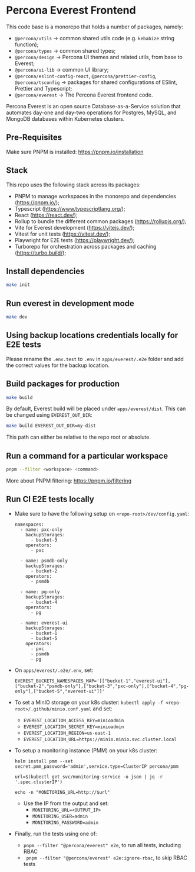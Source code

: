 # Percona Everest Frontend

This code base is a monorepo that holds a number of packages, namely:

- `@percona/utils` -> common shared utils code (e.g. `kebabize` string function);
- `@percona/types` -> common shared types;
- `@percona/design` -> Percona UI themes and related utils, from base to Everest;
- `@percona/ui-lib` -> common UI library;
- `@percona/eslint-config-react`, `@percona/prettier-config`, `@percona/tsconfig` -> packages for shared configurations of ESlint, Prettier and Typescript;
- `@percona/everest` -> The Percona Everest frontend code.

Percona Everest is an open source Database-as-a-Service solution that automates day-one and day-two operations for Postgres, MySQL, and MongoDB databases within Kubernetes clusters.

## Pre-Requisites

Make sure PNPM is installed: https://pnpm.io/installation

## Stack

This repo uses the following stack across its packages:

- PNPM to manage workspaces in the monorepo and dependencies (https://pnpm.io/);
- Typescript (https://www.typescriptlang.org/);
- React (https://react.dev/);
- Rollup to bundle the different common packages (https://rollupjs.org/);
- Vite for Everest development (https://vitejs.dev/);
- Vitest for unit tests (https://vitest.dev/);
- Playwright for E2E tests (https://playwright.dev/);
- Turborepo for orchestration across packages and caching (https://turbo.build/);

## Install dependencies

```bash
make init
```

## Run everest in development mode

```bash
make dev
```

## Using backup locations credentials locally for E2E tests

Please rename the `.env.test` to `.env` in `apps/everest/.e2e` folder and add the correct values for the backup location.

## Build packages for production

```bash
make build
```

By default, Everest build will be placed under `apps/everest/dist`. This can be changed using `EVEREST_OUT_DIR`:

```bash
make build EVEREST_OUT_DIR=my-dist
```

This path can either be relative to the repo root or absolute.

## Run a command for a particular workspace

```bash
pnpm --filter <workspace> <command>
```

More about PNPM filtering: https://pnpm.io/filtering

## Run CI E2E tests locally

- Make sure to have the following setup on `<repo-root>/dev/config.yaml`:

  ```
  namespaces:
    - name: pxc-only
      backupStorages:
        - bucket-3
      operators:
        - pxc

    - name: psmdb-only
      backupStorages:
        - bucket-2
      operators:
        - psmdb

    - name: pg-only
      backupStorages:
        - bucket-4
      operators:
        - pg

    - name: everest-ui
      backupStorages:
        - bucket-1
        - bucket-5
      operators:
        - pxc
        - psmdb
        - pg

  ```

- On `apps/everest/.e2e/.env`, set:

  ```
  EVEREST_BUCKETS_NAMESPACES_MAP='[["bucket-1","everest-ui"],["bucket-2","psmdb-only"],["bucket-3","pxc-only"],["bucket-4","pg-only"],["bucket-5","everest-ui"]]'
  ```

- To set a MinIO storage on your k8s cluster: `kubectl apply -f <repo-root>/.github/minio.conf.yaml` and set:

  - `EVEREST_LOCATION_ACCESS_KEY=minioadmin`
  - `EVEREST_LOCATION_SECRET_KEY=minioadmin`
  - `EVEREST_LOCATION_REGION=us-east-1`
  - `EVEREST_LOCATION_URL=https://minio.minio.svc.cluster.local`

- To setup a monitoring instance (PMM) on your k8s cluster:

  ```
  helm install pmm --set secret.pmm_password='admin',service.type=ClusterIP percona/pmm

  url=$(kubectl get svc/monitoring-service -o json | jq -r '.spec.clusterIP')

  echo -n "MONITORING_URL=http://$url"
  ```

  - Use the IP from the output and set:
    - `MONITORING_URL=<OUTPUT_IP>`
    - `MONITORING_USER=admin`
    - `MONITORING_PASSWORD=admin`

- Finally, run the tests using one of:
  - `pnpm --filter "@percona/everest" e2e`, to run all tests, including RBAC
  - ` pnpm --filter "@percona/everest" e2e:ignore-rbac`, to skip RBAC tests
